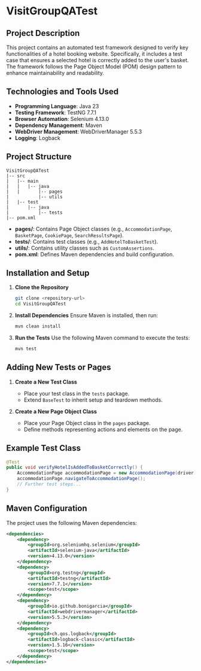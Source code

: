 # VisitGroupQATest

## Project Description
This project contains an automated test framework designed to verify key functionalities of a hotel booking website. Specifically, it includes a test case that ensures a selected hotel is correctly added to the user's basket. The framework follows the Page Object Model (POM) design pattern to enhance maintainability and readability.

## Technologies and Tools Used
- **Programming Language**: Java 23
- **Testing Framework**: TestNG 7.7.1
- **Browser Automation**: Selenium 4.13.0
- **Dependency Management**: Maven
- **WebDriver Management**: WebDriverManager 5.5.3
- **Logging**: Logback

## Project Structure
```
VisitGroupQATest
|-- src
|   |-- main
|   |   |-- java
|   |       |-- pages
|           |-- utils
|   |-- test
|       |-- java
|           |-- tests
|-- pom.xml
```
- **pages/**: Contains Page Object classes (e.g., `AccommodationPage`, `BasketPage`, `CookiePage`, `SearchResultsPage`).
- **tests/**: Contains test classes (e.g., `AddHotelToBasketTest`).
- **utils/**: Contains utility classes such as `CustomAssertions`.
- **pom.xml**: Defines Maven dependencies and build configuration.

## Installation and Setup
1. **Clone the Repository**
   ```bash
   git clone <repository-url>
   cd VisitGroupQATest
   ```

2. **Install Dependencies**
   Ensure Maven is installed, then run:
   ```bash
   mvn clean install
   ```

3. **Run the Tests**
   Use the following Maven command to execute the tests:
   ```bash
   mvn test
   ```

## Adding New Tests or Pages
1. **Create a New Test Class**
    - Place your test class in the `tests` package.
    - Extend `BaseTest` to inherit setup and teardown methods.

2. **Create a New Page Object Class**
    - Place your Page Object class in the `pages` package.
    - Define methods representing actions and elements on the page.

## Example Test Class
```java
@Test
public void verifyHotelIsAddedToBasketCorrectly() {
    AccommodationPage accommodationPage = new AccommodationPage(driver);
    accommodationPage.navigateToAccommodationPage();
    // Further test steps...
}
```

## Maven Configuration
The project uses the following Maven dependencies:
```xml
<dependencies>
    <dependency>
        <groupId>org.seleniumhq.selenium</groupId>
        <artifactId>selenium-java</artifactId>
        <version>4.13.0</version>
    </dependency>
    <dependency>
        <groupId>org.testng</groupId>
        <artifactId>testng</artifactId>
        <version>7.7.1</version>
        <scope>test</scope>
    </dependency>
    <dependency>
        <groupId>io.github.bonigarcia</groupId>
        <artifactId>webdrivermanager</artifactId>
        <version>5.5.3</version>
    </dependency>
    <dependency>
        <groupId>ch.qos.logback</groupId>
        <artifactId>logback-classic</artifactId>
        <version>1.5.16</version>
        <scope>test</scope>
    </dependency>
</dependencies>
```



